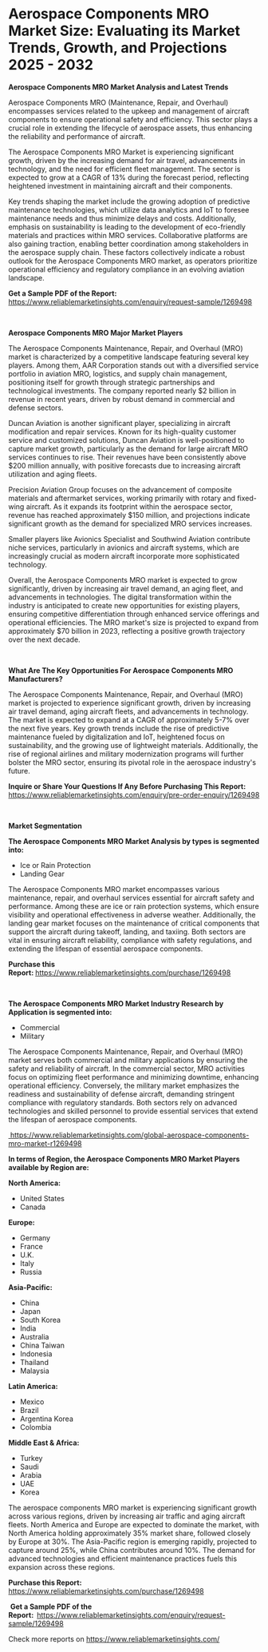 <p><h1>Aerospace Components MRO Market Size: Evaluating its Market Trends, Growth, and Projections 2025 - 2032</h1></p><p><strong>Aerospace Components MRO Market Analysis and Latest Trends</strong></p>
<p><p>Aerospace Components MRO (Maintenance, Repair, and Overhaul) encompasses services related to the upkeep and management of aircraft components to ensure operational safety and efficiency. This sector plays a crucial role in extending the lifecycle of aerospace assets, thus enhancing the reliability and performance of aircraft.</p><p>The Aerospace Components MRO Market is experiencing significant growth, driven by the increasing demand for air travel, advancements in technology, and the need for efficient fleet management. The sector is expected to grow at a CAGR of 13% during the forecast period, reflecting heightened investment in maintaining aircraft and their components. </p><p>Key trends shaping the market include the growing adoption of predictive maintenance technologies, which utilize data analytics and IoT to foresee maintenance needs and thus minimize delays and costs. Additionally, emphasis on sustainability is leading to the development of eco-friendly materials and practices within MRO services. Collaborative platforms are also gaining traction, enabling better coordination among stakeholders in the aerospace supply chain. These factors collectively indicate a robust outlook for the Aerospace Components MRO market, as operators prioritize operational efficiency and regulatory compliance in an evolving aviation landscape.</p></p>
<p><strong>Get a Sample PDF of the Report:&nbsp;</strong> <a href="https://www.reliablemarketinsights.com/enquiry/request-sample/1269498?utm_campaign=3295&utm_medium=2&utm_source=Github&utm_content=ia&utm_term=24032025&utm_id=aerospace-components-mro">https://www.reliablemarketinsights.com/enquiry/request-sample/1269498</a></p>
<p>&nbsp;</p>
<p><strong>Aerospace Components MRO Major Market Players</strong></p>
<p><p>The Aerospace Components Maintenance, Repair, and Overhaul (MRO) market is characterized by a competitive landscape featuring several key players. Among them, AAR Corporation stands out with a diversified service portfolio in aviation MRO, logistics, and supply chain management, positioning itself for growth through strategic partnerships and technological investments. The company reported nearly $2 billion in revenue in recent years, driven by robust demand in commercial and defense sectors.</p><p>Duncan Aviation is another significant player, specializing in aircraft modification and repair services. Known for its high-quality customer service and customized solutions, Duncan Aviation is well-positioned to capture market growth, particularly as the demand for large aircraft MRO services continues to rise. Their revenues have been consistently above $200 million annually, with positive forecasts due to increasing aircraft utilization and aging fleets.</p><p>Precision Aviation Group focuses on the advancement of composite materials and aftermarket services, working primarily with rotary and fixed-wing aircraft. As it expands its footprint within the aerospace sector, revenue has reached approximately $150 million, and projections indicate significant growth as the demand for specialized MRO services increases.</p><p>Smaller players like Avionics Specialist and Southwind Aviation contribute niche services, particularly in avionics and aircraft systems, which are increasingly crucial as modern aircraft incorporate more sophisticated technology.</p><p>Overall, the Aerospace Components MRO market is expected to grow significantly, driven by increasing air travel demand, an aging fleet, and advancements in technologies. The digital transformation within the industry is anticipated to create new opportunities for existing players, ensuring competitive differentiation through enhanced service offerings and operational efficiencies. The MRO market's size is projected to expand from approximately $70 billion in 2023, reflecting a positive growth trajectory over the next decade.</p></p>
<p>&nbsp;</p>
<p><strong>What Are The Key Opportunities For Aerospace Components MRO Manufacturers?</strong></p>
<p><p>The Aerospace Components Maintenance, Repair, and Overhaul (MRO) market is projected to experience significant growth, driven by increasing air travel demand, aging aircraft fleets, and advancements in technology. The market is expected to expand at a CAGR of approximately 5-7% over the next five years. Key growth trends include the rise of predictive maintenance fueled by digitalization and IoT, heightened focus on sustainability, and the growing use of lightweight materials. Additionally, the rise of regional airlines and military modernization programs will further bolster the MRO sector, ensuring its pivotal role in the aerospace industry's future.</p></p>
<p><strong>Inquire or Share Your Questions If Any Before Purchasing This Report:</strong> <a href="https://www.reliablemarketinsights.com/enquiry/pre-order-enquiry/1269498?utm_campaign=3295&utm_medium=2&utm_source=Github&utm_content=ia&utm_term=24032025&utm_id=aerospace-components-mro">https://www.reliablemarketinsights.com/enquiry/pre-order-enquiry/1269498</a></p>
<p>&nbsp;</p>
<p><strong>Market Segmentation</strong></p>
<p><strong>The Aerospace Components MRO Market Analysis by types is segmented into:</strong></p>
<p><ul><li>Ice or Rain Protection</li><li>Landing Gear</li></ul></p>
<p><p>The Aerospace Components MRO market encompasses various maintenance, repair, and overhaul services essential for aircraft safety and performance. Among these are ice or rain protection systems, which ensure visibility and operational effectiveness in adverse weather. Additionally, the landing gear market focuses on the maintenance of critical components that support the aircraft during takeoff, landing, and taxiing. Both sectors are vital in ensuring aircraft reliability, compliance with safety regulations, and extending the lifespan of essential aerospace components.</p></p>
<p><strong>Purchase this Report:&nbsp;</strong><a href="https://www.reliablemarketinsights.com/purchase/1269498?utm_campaign=3295&utm_medium=2&utm_source=Github&utm_content=ia&utm_term=24032025&utm_id=aerospace-components-mro">https://www.reliablemarketinsights.com/purchase/1269498</a></p>
<p>&nbsp;</p>
<p><strong>The Aerospace Components MRO Market Industry Research by Application is segmented into:</strong></p>
<p><ul><li>Commercial</li><li>Military</li></ul></p>
<p><p>The Aerospace Components Maintenance, Repair, and Overhaul (MRO) market serves both commercial and military applications by ensuring the safety and reliability of aircraft. In the commercial sector, MRO activities focus on optimizing fleet performance and minimizing downtime, enhancing operational efficiency. Conversely, the military market emphasizes the readiness and sustainability of defense aircraft, demanding stringent compliance with regulatory standards. Both sectors rely on advanced technologies and skilled personnel to provide essential services that extend the lifespan of aerospace components.</p></p>
<p><a href="https://www.reliablemarketinsights.com/global-aerospace-components-mro-market-r1269498?utm_campaign=3295&utm_medium=2&utm_source=Github&utm_content=ia&utm_term=24032025&utm_id=aerospace-components-mro">&nbsp;https://www.reliablemarketinsights.com/global-aerospace-components-mro-market-r1269498</a></p>
<p><strong>In terms of Region, the Aerospace Components MRO Market Players available by Region are:</strong></p>
<p>
    <p> <strong> North America: </strong>
        <ul>
            <li>United States</li>
            <li>Canada</li>
        </ul>
        </p> 
    <p> <strong> Europe: </strong>
        <ul>
            <li>Germany</li>
            <li>France</li>
            <li>U.K.</li>
            <li>Italy</li>
            <li>Russia</li>
        </ul>
        </p> 
    <p> <strong> Asia-Pacific: </strong>
        <ul>
            <li>China</li>
            <li>Japan</li>
            <li>South Korea</li>
            <li>India</li>
            <li>Australia</li>
            <li>China Taiwan</li>
            <li>Indonesia</li>
            <li>Thailand</li>
            <li>Malaysia</li>
        </ul>
        </p> 
    <p> <strong> Latin America: </strong>
        <ul>
            <li>Mexico</li>
            <li>Brazil</li>
            <li>Argentina Korea</li>
            <li>Colombia</li>
        </ul>
        </p> 
    <p> <strong> Middle East & Africa: </strong>
        <ul>
            <li>Turkey</li>
            <li>Saudi</li>
            <li>Arabia</li>
            <li>UAE</li>
            <li>Korea</li>
        </ul>
    </p>
    </p>
<p><p>The aerospace components MRO market is experiencing significant growth across various regions, driven by increasing air traffic and aging aircraft fleets. North America and Europe are expected to dominate the market, with North America holding approximately 35% market share, followed closely by Europe at 30%. The Asia-Pacific region is emerging rapidly, projected to capture around 25%, while China contributes around 10%. The demand for advanced technologies and efficient maintenance practices fuels this expansion across these regions.</p></p>
<p><strong>Purchase this Report: </strong><a href="https://www.reliablemarketinsights.com/purchase/1269498?utm_campaign=3295&utm_medium=2&utm_source=Github&utm_content=ia&utm_term=24032025&utm_id=aerospace-components-mro">https://www.reliablemarketinsights.com/purchase/1269498</a></p>
<p>&nbsp;<strong>Get a Sample PDF of the Report:&nbsp;&nbsp;</strong><a href="https://www.reliablemarketinsights.com/enquiry/request-sample/1269498?utm_campaign=3295&utm_medium=2&utm_source=Github&utm_content=ia&utm_term=24032025&utm_id=aerospace-components-mro">https://www.reliablemarketinsights.com/enquiry/request-sample/1269498</a></p>
<p><strong></strong></p>
<p>Check more reports on <a href="https://www.reliablemarketinsights.com/?utm_campaign=3295&utm_medium=2&utm_source=Github&utm_content=ia&utm_term=24032025&utm_id=aerospace-components-mro">https://www.reliablemarketinsights.com/</a></p>